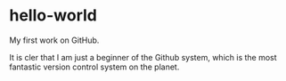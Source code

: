 # hello-world
My first work on GitHub.

It is cler that I am just a beginner of the Github system, which is the most fantastic version control system on the planet.

